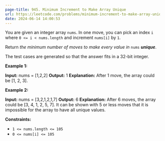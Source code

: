 ```yaml
---
page-title: 945. Minimum Increment to Make Array Unique
url: https://leetcode.com/problems/minimum-increment-to-make-array-unique/description/?envType=daily-question&envId=2024-06-14
date: 2024-06-14 14:00:53
---
```

You are given an integer array `nums`. In one move, you can pick an index `i` where `0 <= i < nums.length` and increment `nums[i]` by `1`.

Return *the minimum number of moves to make every value in* `nums` ***unique***.

The test cases are generated so that the answer fits in a 32-bit integer.

**Example 1:**

**Input:** nums = \[1,2,2\]
**Output:** 1
**Explanation:** After 1 move, the array could be \[1, 2, 3\].

**Example 2:**

**Input:** nums = \[3,2,1,2,1,7\]
**Output:** 6
**Explanation:** After 6 moves, the array could be \[3, 4, 1, 2, 5, 7\].
It can be shown with 5 or less moves that it is impossible for the array to have all unique values.

**Constraints:**

-   `1 <= nums.length <= 105`
-   `0 <= nums[i] <= 105`
